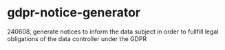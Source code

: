 # gdpr-notice-generator
240608, generate notices to inform the data subject in order to fullfill legal obligations of the data controller under the GDPR

